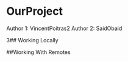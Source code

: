 # OurProject
Author 1: VincentPoitras2
Author 2: SaidObaid

3## Working Locally



##Working With Remotes

